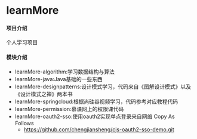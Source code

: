 # learnMore

#### 项目介绍
个人学习项目
#### 模块介绍
* learnMore-algorithm:学习数据结构与算法
* learnMore-java:Java基础的一些东西
* learnMore-designpatterns:设计模式学习，代码来自《图解设计模式》以及《设计模式之禅》两本书
* learnMore-springcloud:根据尚硅谷视频学习，代码参考对应教程代码
* learnMore-permission:慕课网上的权限课代码
* learnMore-oauth2-sso:使用oauth2实现单点登录来自网络 Copy As Follows
    * https://github.com/chengjiansheng/cjs-oauth2-sso-demo.git

